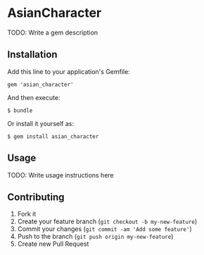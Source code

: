 # AsianCharacter

TODO: Write a gem description

## Installation

Add this line to your application's Gemfile:

    gem 'asian_character'

And then execute:

    $ bundle

Or install it yourself as:

    $ gem install asian_character

## Usage

TODO: Write usage instructions here

## Contributing

1. Fork it
2. Create your feature branch (`git checkout -b my-new-feature`)
3. Commit your changes (`git commit -am 'Add some feature'`)
4. Push to the branch (`git push origin my-new-feature`)
5. Create new Pull Request

